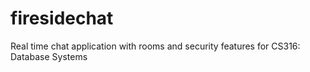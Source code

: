 # firesidechat
Real time chat application with rooms and security features for CS316: Database Systems
